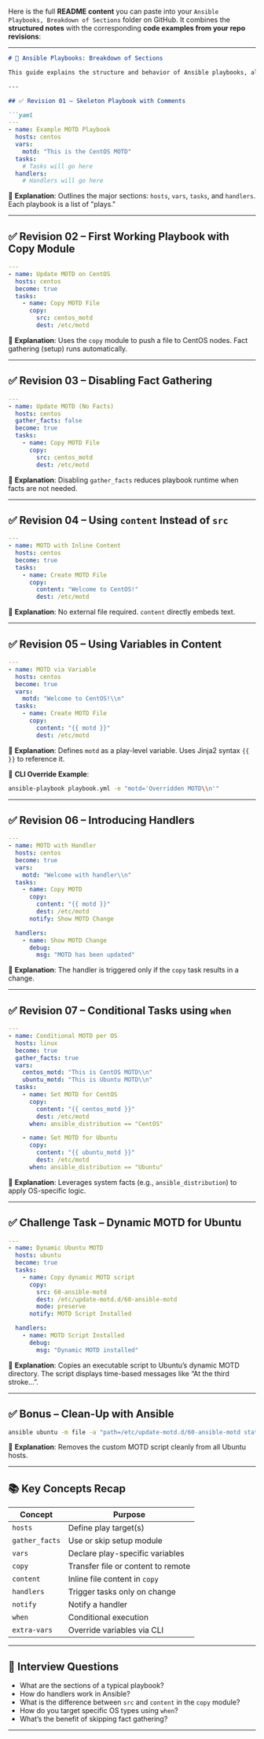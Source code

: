 Here is the full **README content** you can paste into your `Ansible Playbooks, Breakdown of Sections` folder on GitHub. It combines the **structured notes** with the corresponding **code examples from your repo revisions**:

---

````markdown
# 📘 Ansible Playbooks: Breakdown of Sections

This guide explains the structure and behavior of Ansible playbooks, aligned with the example revisions in this folder. Each revision introduces a new concept, with hands-on YAML examples and explanations.

---

## ✅ Revision 01 – Skeleton Playbook with Comments

```yaml
---
- name: Example MOTD Playbook
  hosts: centos
  vars:
    motd: "This is the CentOS MOTD"
  tasks:
    # Tasks will go here
  handlers:
    # Handlers will go here
````

📘 **Explanation**:
Outlines the major sections: `hosts`, `vars`, `tasks`, and `handlers`. Each playbook is a list of "plays."

---

## ✅ Revision 02 – First Working Playbook with Copy Module

```yaml
---
- name: Update MOTD on CentOS
  hosts: centos
  become: true
  tasks:
    - name: Copy MOTD File
      copy:
        src: centos_motd
        dest: /etc/motd
```

📘 **Explanation**:
Uses the `copy` module to push a file to CentOS nodes. Fact gathering (setup) runs automatically.

---

## ✅ Revision 03 – Disabling Fact Gathering

```yaml
---
- name: Update MOTD (No Facts)
  hosts: centos
  gather_facts: false
  become: true
  tasks:
    - name: Copy MOTD File
      copy:
        src: centos_motd
        dest: /etc/motd
```

📘 **Explanation**:
Disabling `gather_facts` reduces playbook runtime when facts are not needed.

---

## ✅ Revision 04 – Using `content` Instead of `src`

```yaml
---
- name: MOTD with Inline Content
  hosts: centos
  become: true
  tasks:
    - name: Create MOTD File
      copy:
        content: "Welcome to CentOS!"
        dest: /etc/motd
```

📘 **Explanation**:
No external file required. `content` directly embeds text.

---

## ✅ Revision 05 – Using Variables in Content

```yaml
---
- name: MOTD via Variable
  hosts: centos
  become: true
  vars:
    motd: "Welcome to CentOS!\\n"
  tasks:
    - name: Create MOTD File
      copy:
        content: "{{ motd }}"
        dest: /etc/motd
```

📘 **Explanation**:
Defines `motd` as a play-level variable. Uses Jinja2 syntax `{{ }}` to reference it.

🔧 **CLI Override Example**:

```bash
ansible-playbook playbook.yml -e "motd='Overridden MOTD\\n'"
```

---

## ✅ Revision 06 – Introducing Handlers

```yaml
---
- name: MOTD with Handler
  hosts: centos
  become: true
  vars:
    motd: "Welcome with handler\\n"
  tasks:
    - name: Copy MOTD
      copy:
        content: "{{ motd }}"
        dest: /etc/motd
      notify: Show MOTD Change

  handlers:
    - name: Show MOTD Change
      debug:
        msg: "MOTD has been updated"
```

📘 **Explanation**:
The handler is triggered only if the `copy` task results in a change.

---

## ✅ Revision 07 – Conditional Tasks using `when`

```yaml
---
- name: Conditional MOTD per OS
  hosts: linux
  become: true
  gather_facts: true
  vars:
    centos_motd: "This is CentOS MOTD\\n"
    ubuntu_motd: "This is Ubuntu MOTD\\n"
  tasks:
    - name: Set MOTD for CentOS
      copy:
        content: "{{ centos_motd }}"
        dest: /etc/motd
      when: ansible_distribution == "CentOS"

    - name: Set MOTD for Ubuntu
      copy:
        content: "{{ ubuntu_motd }}"
        dest: /etc/motd
      when: ansible_distribution == "Ubuntu"
```

📘 **Explanation**:
Leverages system facts (e.g., `ansible_distribution`) to apply OS-specific logic.

---

## ✅ Challenge Task – Dynamic MOTD for Ubuntu

```yaml
---
- name: Dynamic Ubuntu MOTD
  hosts: ubuntu
  become: true
  tasks:
    - name: Copy dynamic MOTD script
      copy:
        src: 60-ansible-motd
        dest: /etc/update-motd.d/60-ansible-motd
        mode: preserve
      notify: MOTD Script Installed

  handlers:
    - name: MOTD Script Installed
      debug:
        msg: "Dynamic MOTD installed"
```

📘 **Explanation**:
Copies an executable script to Ubuntu’s dynamic MOTD directory. The script displays time-based messages like “At the third stroke...”.

---

## ✅ Bonus – Clean-Up with Ansible

```bash
ansible ubuntu -m file -a "path=/etc/update-motd.d/60-ansible-motd state=absent" -o
```

📘 **Explanation**:
Removes the custom MOTD script cleanly from all Ubuntu hosts.

---

## 📚 Key Concepts Recap

| Concept        | Purpose                            |
| -------------- | ---------------------------------- |
| `hosts`        | Define play target(s)              |
| `gather_facts` | Use or skip setup module           |
| `vars`         | Declare play-specific variables    |
| `copy`         | Transfer file or content to remote |
| `content`      | Inline file content in `copy`      |
| `handlers`     | Trigger tasks only on change       |
| `notify`       | Notify a handler                   |
| `when`         | Conditional execution              |
| `extra-vars`   | Override variables via CLI         |

---

## 🧠 Interview Questions

* What are the sections of a typical playbook?
* How do handlers work in Ansible?
* What is the difference between `src` and `content` in the `copy` module?
* How do you target specific OS types using `when`?
* What’s the benefit of skipping fact gathering?

---

